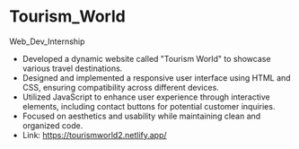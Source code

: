 # Tourism_World
Web_Dev_Internship
- Developed a dynamic website called "Tourism World" to showcase various travel destinations.
- Designed and implemented a responsive user interface using HTML and CSS, ensuring compatibility across different devices.
- Utilized JavaScript to enhance user experience through interactive elements, including contact buttons for potential customer inquiries.
- Focused on aesthetics and usability while maintaining clean and organized code.
- Link: https://tourismworld2.netlify.app/
